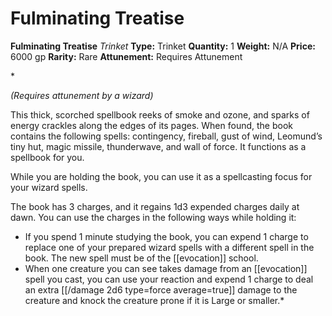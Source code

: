 # Fulminating Treatise

**Fulminating Treatise**
_Trinket_
**Type:** Trinket
**Quantity:** 1
**Weight:** N/A
**Price:** 6000 gp
**Rarity:** Rare
**Attunement:** Requires Attunement

*<div class="item-attunement"><i>(Requires attunement by a wizard)</i><p>This thick, scorched spellbook reeks of smoke and ozone, and sparks of energy crackles along the edges of its pages. When found, the book contains the following spells: contingency, fireball, gust of wind, Leomund’s tiny hut, magic missile, thunderwave, and wall of force. It functions as a spellbook for you.

While you are holding the book, you can use it as a spellcasting focus for your wizard spells.

The book has 3 charges, and it regains 1d3 expended charges daily at dawn. You can use the charges in the following ways while holding it:</p>
* If you spend 1 minute studying the book, you can expend 1 charge to replace one of your prepared wizard spells with a different spell in the book. The new spell must be of the [[evocation]] school.
* When one creature you can see takes damage from an [[evocation]] spell you cast, you can use your reaction and expend 1 charge to deal an extra  [[/damage 2d6 type=force average=true]] damage to the creature and knock the creature prone if it is Large or smaller.*